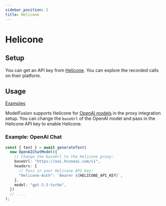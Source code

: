 ```yaml
---
sidebar_position: 2
title: Helicone
---
```


# Helicone

## Setup

You can get an API key from [Helicone](https://www.helicone.ai/).
You can explore the recorded calls on their platform.

## Usage

[Examples](https://github.com/lgrammel/modelfusion/tree/main/examples/basic/src/observability/helicone/)

ModelFusion supports Helicone for [OpenAI models](/integration/model-provider/openai) in the proxy integration setup.
You can change the `baseUrl` of the OpenAI model and pass in the Helicone API key to enable Helicone.

### Example: OpenAI Chat

```ts
const { text } = await generateText(
  new OpenAIChatModel({
    // Change the baseUrl to the Helicone proxy:
    baseUrl: "https://oai.hconeai.com/v1",
    headers: {
      // Pass in your Helicone API key:
      "Helicone-Auth": `Bearer ${HELICONE_API_KEY}`,
    },
    model: "gpt-3.5-turbo",
  })
  // ....
);
```
